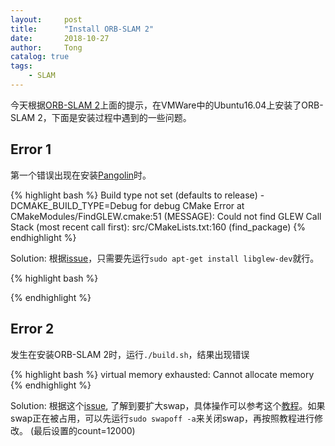 ```yaml
---
layout:     post
title:      "Install ORB-SLAM 2"
date:       2018-10-27
author:     Tong
catalog: true
tags:
    - SLAM
---
```


今天根据[ORB-SLAM 2][github-orb-slam-2]上面的提示，在VMWare中的Ubuntu16.04上安装了ORB-SLAM 2，下面是安装过程中遇到的一些问题。

## Error 1

第一个错误出现在安装[Pangolin][github-pangolin]时。

{% highlight bash %}
Build type not set (defaults to release)
-DCMAKE_BUILD_TYPE=Debug for debug
CMake Error at CMakeModules/FindGLEW.cmake:51 (MESSAGE):
  Could not find GLEW
Call Stack (most recent call first):
  src/CMakeLists.txt:160 (find_package)
{% endhighlight %}

Solution: 根据[issue][issue-glew]，只需要先运行`sudo apt-get install libglew-dev`就行。

{% highlight bash %}

{% endhighlight %}

## Error 2

发生在安装ORB-SLAM 2时，运行`./build.sh`，结果出现错误

{% highlight bash %}
virtual memory exhausted: Cannot allocate memory
{% endhighlight %}

Solution: 根据这个[issue][issue-swap], 了解到要扩大swap，具体操作可以参考这个[教程][create-swap]。如果swap正在被占用，可以先运行`sudo swapoff -a`来关闭swap，再按照教程进行修改。 (最后设置的count=12000)


[github-orb-slam-2]: https://github.com/raulmur/ORB_SLAM2
[github-pangolin]: https://github.com/stevenlovegrove/Pangolin
[issue-glew]: https://github.com/CPFL/Autoware/issues/578
[issue-swap]: https://github.com/Project-OSRM/osrm-backend/issues/1170
[create-swap]: https://digitizor.com/create-swap-file-ubuntu-linux/
